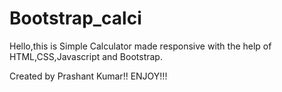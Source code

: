 # Bootstrap_calci
Hello,this is Simple Calculator made responsive with the help of HTML,CSS,Javascript and Bootstrap.

Created by Prashant Kumar!!
ENJOY!!!
